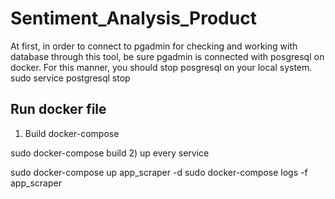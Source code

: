# Sentiment_Analysis_Product
At first, in order to connect to pgadmin for checking and working with database through this tool, be sure pgadmin is connected with posgresql on docker.
For this manner, you should stop posgresql on your local system.
sudo service postgresql stop
## Run docker file
1) Build docker-compose

sudo docker-compose build
2) up every service

sudo docker-compose up app_scraper -d
sudo docker-compose logs -f app_scraper

